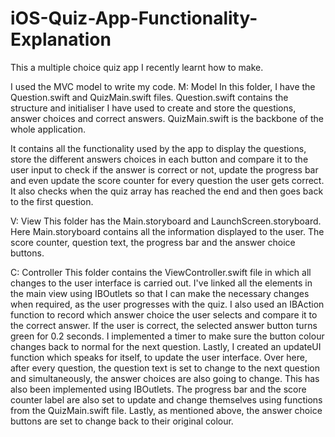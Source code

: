 # iOS-Quiz-App-Functionality-Explanation
This a multiple choice quiz app I recently learnt how to make. 

I used the MVC model to write my code.
M: Model
  In this folder, I have the Question.swift and QuizMain.swift files. Question.swift contains the structure and initialiser I have used to create and store the questions, answer choices and correct answers. QuizMain.swift is the backbone of the whole application. 
  
  It contains all the functionality used by the app to display the questions, store the different answers choices in each button and compare it to the user input to check if the answer is correct or not, update the progress bar and even update the score counter for every question the user gets correct. It also checks when the quiz array has reached the end and then goes back to the first question. 
  
V: View
  This folder has the Main.storyboard and LaunchScreen.storyboard. Here Main.storyboard contains all the information displayed to the user. The score counter, question text, the progress bar and the answer choice buttons.
  
C: Controller 
  This folder contains the ViewController.swift file in which all changes to the user interface is carried out. I've linked all the elements in the main view using IBOutlets so that I can make the necessary changes when required, as the user progresses with the quiz. I also used an IBAction function to record which answer choice the user selects and compare it to the correct answer. If the user is correct, the selected answer button turns green for 0.2 seconds. I implemented a timer to make sure the button colour changes back to normal for the next question. Lastly, I created an updateUI function which speaks for itself, to update the user interface. Over here, after every question, the question text is set to change to the next question and simultaneously, the answer choices are also going to change. This has also been implemented using IBOutlets. The progress bar and the score counter label are also set to update and change themselves using functions from the QuizMain.swift file. Lastly, as mentioned above, the answer choice buttons are set to change back to their original colour. 
